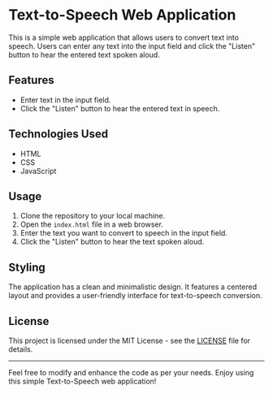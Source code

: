# Text-to-Speech Web Application

This is a simple web application that allows users to convert text into speech. Users can enter any text into the input field and click the "Listen" button to hear the entered text spoken aloud.

## Features

- Enter text in the input field.
- Click the "Listen" button to hear the entered text in speech.

## Technologies Used

- HTML
- CSS
- JavaScript

## Usage

1. Clone the repository to your local machine.
2. Open the `index.html` file in a web browser.
3. Enter the text you want to convert to speech in the input field.
4. Click the "Listen" button to hear the text spoken aloud.

## Styling

The application has a clean and minimalistic design. It features a centered layout and provides a user-friendly interface for text-to-speech conversion.

## License

This project is licensed under the MIT License - see the [LICENSE](LICENSE) file for details.

---

Feel free to modify and enhance the code as per your needs. Enjoy using this simple Text-to-Speech web application!
